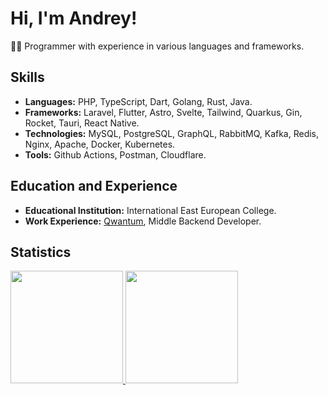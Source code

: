# Hi, I'm Andrey!

👨‍💻 Programmer with experience in various languages and frameworks.

## Skills
- **Languages:** PHP, TypeScript, Dart, Golang, Rust, Java.
- **Frameworks:** Laravel, Flutter, Astro, Svelte, Tailwind, Quarkus, Gin, Rocket, Tauri, React Native.
- **Technologies:** MySQL, PostgreSQL, GraphQL, RabbitMQ, Kafka, Redis, Nginx, Apache, Docker, Kubernetes.
- **Tools:** Github Actions, Postman, Cloudflare.

## Education and Experience
- **Educational Institution:** International East European College.
- **Work Experience:** [Qwantum](https://qwantum.agency), Middle Backend Developer.

## Statistics
<a href="https://github.com/neokofg">
  <img height="180em" src="https://github-readme-stats-eight-theta.vercel.app/api?username=neokofg&show_icons=true&theme=tokyonight&include_all_commits=true&count_private=true"/>
  <img height="180em" src="https://github-readme-stats-eight-theta.vercel.app/api/top-langs/?username=neokofg&layout=compact&langs_count=8&theme=tokyonight"/>
</a>
